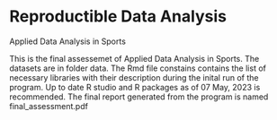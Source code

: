 # Reproductible Data Analysis
Applied Data Analysis in Sports

This is the final assessemet of Applied Data Analysis in Sports. 
The datasets are in folder data.
The Rmd file constains contains the list of necessary libraries with their description during the inital run of the program.
Up to date R studio and R packages as of 07 May, 2023 is recommended.
The final report generated from the program is named final_assessment.pdf
